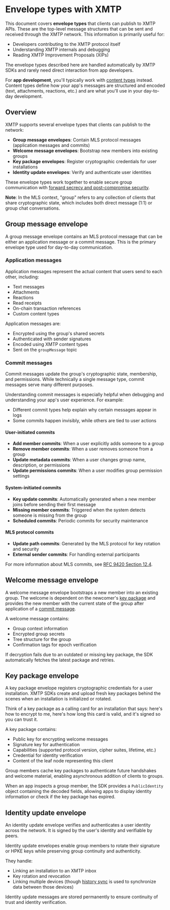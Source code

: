 # Envelope types with XMTP

This document covers **envelope types** that clients can publish to XMTP APIs. These are the top-level message structures that can be sent and received through the XMTP network. This information is primarily useful for:

- Developers contributing to the XMTP protocol itself
- Understanding XMTP internals and debugging
- Reading XMTP Improvement Proposals (XIPs)

The envelope types described here are handled automatically by XMTP SDKs and rarely need direct interaction from app developers.

For **app development**, you'll typically work with [content types](/inboxes/content-types/content-types) instead. Content types define how your app's messages are structured and encoded (text, attachments, reactions, etc.) and are what you'll use in your day-to-day development.

## Overview

XMTP supports several envelope types that clients can publish to the network:

- **Group message envelopes**: Contain MLS protocol messages (application messages and commits)
- **Welcome message envelopes**: Bootstrap new members into existing groups
- **Key package envelopes**: Register cryptographic credentials for user installations
- **Identity update envelopes**: Verify and authenticate user identities

These envelope types work together to enable secure group communication with [forward secrecy and post-compromise security](/protocol/security).

**Note**: In the MLS context, "group" refers to any collection of clients that share cryptographic state, which includes both direct message (1:1) or group chat conversations.

## Group message envelope

A group message envelope contains an MLS protocol message that can be either an application message or a commit message. This is the primary envelope type used for day-to-day communication.

### Application messages

Application messages represent the actual content that users send to each other, including:

- Text messages
- Attachments
- Reactions
- Read receipts
- On-chain transaction references
- Custom content types

Application messages are:

- Encrypted using the group's shared secrets
- Authenticated with sender signatures
- Encoded using XMTP content types
- Sent on the `groupMessage` topic

### Commit messages

Commit messages update the group's cryptographic state, membership, and permissions. While technically a single message type, commit messages serve many different purposes.

Understanding commit messages is especially helpful when debugging and understanding your app's user experience. For example:

- Different commit types help explain why certain messages appear in logs
- Some commits happen invisibly, while others are tied to user actions

#### User-initiated commits

- **Add member commits**: When a user explicitly adds someone to a group
- **Remove member commits**: When a user removes someone from a group  
- **Update metadata commits**: When a user changes group name, description, or permissions
- **Update permissions commits**: When a user modifies group permission settings

#### System-initiated commits

- **Key update commits**: Automatically generated when a new member joins before sending their first message
- **Missing member commits**: Triggered when the system detects someone is missing from the group
- **Scheduled commits**: Periodic commits for security maintenance

#### MLS protocol commits

- **Update path commits**: Generated by the MLS protocol for key rotation and security
- **External sender commits**: For handling external participants

For more information about MLS commits, see [RFC 9420 Section 12.4](https://www.rfc-editor.org/rfc/rfc9420.html#section-12.4).

## Welcome message envelope

A welcome message envelope bootstraps a new member into an existing group. The welcome is dependent on the newcomer's [key package](#key-package-envelope) and provides the new member with the current state of the group after application of a [commit message](#commit-messages).

A welcome message contains:

- Group context information
- Encrypted group secrets
- Tree structure for the group
- Confirmation tags for epoch verification

If decryption fails due to an outdated or missing key package, the SDK automatically fetches the latest package and retries.

## Key package envelope

A key package envelope registers cryptographic credentials for a user installation. XMTP SDKs create and upload fresh key packages behind the scenes when an installation is initialized or rotated.

Think of a key package as a calling card for an installation that says: here's how to encrypt to me, here's how long this card is valid, and it's signed so you can trust it.

A key package contains:

- Public key for encrypting welcome messages
- Signature key for authentication
- Capabilities (supported protocol version, cipher suites, lifetime, etc.)
- Credential for identity verification
- Content of the leaf node representing this client

Group members cache key packages to authenticate future handshakes and welcome material, enabling asynchronous addition of clients to groups.

When an app inspects a group member, the SDK provides a `PublicIdentity` object containing the decoded fields, allowing apps to display identity information or check if the key package has expired.

## Identity update envelope

An identity update envelope verifies and authenticates a user identity across the network. It is signed by the user's identity and verifiable by peers.

Identity update envelopes enable group members to rotate their signature or HPKE keys while preserving group continuity and authenticity.

They handle:

- Linking an installation to an XMTP inbox
- Key rotation and revocation
- Linking multiple devices (though [history sync](/inboxes/history-sync) is used to synchronize data between those devices)

Identity update messages are stored permanently to ensure continuity of trust and identity verification.
